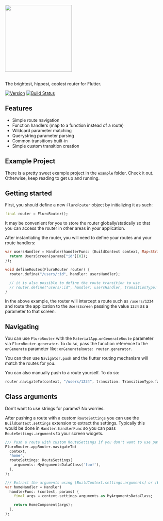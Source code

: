 <img src="https://storage.googleapis.com/product-logos/logo_fluro.png" width="220">
<br/><br/>

The brightest, hippest, coolest router for Flutter.

[![Version](https://img.shields.io/github/v/release/lukepighetti/fluro?label=version)](https://pub.dev/packages/fluro)
[![Build Status](https://github.com/lukepighetti/fluro/workflows/build/badge.svg)](https://github.com/lukepighetti/fluro/actions)

## Features

- Simple route navigation
- Function handlers (map to a function instead of a route)
- Wildcard parameter matching
- Querystring parameter parsing
- Common transitions built-in
- Simple custom transition creation

## Example Project

There is a pretty sweet example project in the `example` folder. Check it out. Otherwise, keep reading to get up and running.

## Getting started

First, you should define a new `FluroRouter` object by initializing it as such:

```dart
final router = FluroRouter();
```

It may be convenient for you to store the router globally/statically so that
you can access the router in other areas in your application.

After instantiating the router, you will need to define your routes and your route handlers:

```dart
var usersHandler = Handler(handlerFunc: (BuildContext context, Map<String, dynamic> params) {
  return UsersScreen(params["id"][0]);
});

void defineRoutes(FluroRouter router) {
  router.define("/users/:id", handler: usersHandler);

  // it is also possible to define the route transition to use
  // router.define("users/:id", handler: usersHandler, transitionType: TransitionType.inFromLeft);
}
```

In the above example, the router will intercept a route such as
`/users/1234` and route the application to the `UsersScreen` passing
the value `1234` as a parameter to that screen.

## Navigating

You can use `FluroRouter` with the `MaterialApp.onGenerateRoute` parameter
via `FluroRouter.generator`. To do so, pass the function reference to
the `onGenerate` parameter like: `onGenerateRoute: router.generator`.

You can then use `Navigator.push` and the flutter routing mechanism will match the routes
for you.

You can also manually push to a route yourself. To do so:

```dart
router.navigateTo(context, "/users/1234", transition: TransitionType.fadeIn);
```

## Class arguments

Don't want to use strings for params? No worries.

After pushing a route with a custom `RouteSettings` you can use the `BuildContext.settings` extension to extract the settings. Typically this would be done in `Handler.handlerFunc` so you can pass `RouteSettings.arguments` to your screen widgets.

```dart
/// Push a route with custom RouteSettings if you don't want to use path params
FluroRouter.appRouter.navigateTo(
  context,
  'home',
  routeSettings: RouteSettings(
    arguments: MyArgumentsDataClass('foo!'),
  ),
);

/// Extract the arguments using [BuildContext.settings.arguments] or [BuildContext.arguments] for short
var homeHandler = Handler(
  handlerFunc: (context, params) {
    final args = context.settings.arguments as MyArgumentsDataClass;

    return HomeComponent(args);
  },
);
```
